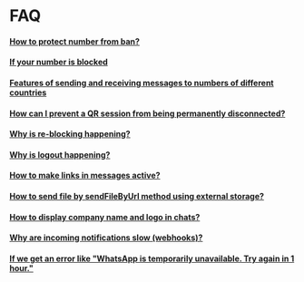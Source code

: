 # FAQ

#### [How to protect number from ban?](how-to-protect-number-from-ban.md)
#### [If your number is blocked](if-your-number-is-blocked.md)

#### [Features of sending and receiving messages to numbers of different countries](features-of-sending-and-receiving-messages-from-different-countries.md)

#### [How can I prevent a QR session from being permanently disconnected?](how-can-I-prevent-a-QR-session-from-being-permanently-disconnected.md)

#### [Why is re-blocking happening?](why-is-re-blocking-happening.md)

#### [Why is logout happening?](why-does-the-crash-happen.md)

#### [How to make links in messages active?](how-to-make-links-in-a-message-active.md)

#### [How to send file by sendFileByUrl method using external storage?](how-to-send-file-by-sendFileByUrl-method-using-external-storage.md)

#### [How to display company name and logo in chats?](how-to-display-company-name-and-logo-in-chats.md)

#### [Why are incoming notifications slow (webhooks)?](why-are-incoming-notifications-slow-(webhooks).md)

#### [If we get an error like "WhatsApp is temporarily unavailable. Try again in 1 hour."](whatsApp-is-temporarily-unavailable.md)